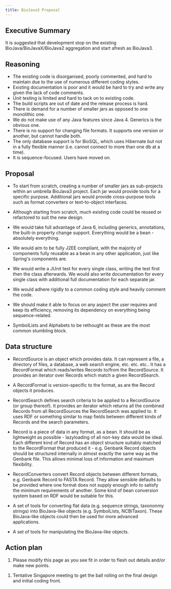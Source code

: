 ```yaml
---
title: BioJava3 Proposal
---
```


Executive Summary
-----------------

It is suggested that development stop on the existing
BioJava/BioJavaX/BioJava2 aggregation and start afresh as BioJava3.

Reasoning
---------

-   The existing code is disorganised, poorly commented, and hard to
    maintain due to the use of numerous different coding styles.
-   Existing documentation is poor and it would be hard to try and write
    any given the lack of code comments.
-   Unit testing is limited and hard to tack on to existing code.
-   The build scripts are out of date and the release process is hard.
-   There is demand for a number of smaller jars as opposed to one
    monolithic one.
-   We do not make use of any Java features since Java 4. Generics is
    the obvious one.
-   There is no support for changing file formats. It supports one
    version or another, but cannot handle both.
-   The only database support is for BioSQL, which uses Hibernate but
    not in a fully flexible manner (i.e. cannot connect to more than one
    db at a time).
-   It is sequence-focused. Users have moved on.

Proposal
--------

-   To start from scratch, creating a number of smaller jars as
    sub-projects within an umbrella BioJava3 project. Each jar would
    provide tools for a specific purpose. Additional jars would provide
    cross-purpose tools such as format converters or text-to-object
    interfaces.

<!-- -->

-   Although starting from scratch, much existing code could be reused
    or refactored to suit the new design.

<!-- -->

-   We would take full advantage of Java 6, including generics,
    annotations, the built-in property change support. Everything would
    be a bean - absolutely everything.

<!-- -->

-   We would aim to be fully J2EE compliant, with the majority of
    components fully reusable as a bean in any other application, just
    like Spring's components are.

<!-- -->

-   We would write a JUnit test for every single class, writing the test
    first then the class afterwards. We would also write documentation
    for every single class with additional full documentation for each
    separate jar.

<!-- -->

-   We would adhere rigidly to a common coding style and heavily comment
    the code.

<!-- -->

-   We should make it able to focus on any aspect the user requires and
    keep its efficiency, removing its dependency on everything being
    sequence-related.

<!-- -->

-   SymbolLists and Alphabets to be rethought as these are the most
    common stumbling block.

Data structure
--------------

-   RecordSource is an object which provides data. It can represent a
    file, a directory of files, a database, a web search engine, etc.
    etc. etc.. It has a RecordFormat which reads/writes Records to/from
    the RecordSource. It provides an iterator over Records which match a
    given RecordSearch.

<!-- -->

-   A RecordFormat is version-specific to the format, as are the Record
    objects it produces.

<!-- -->

-   RecordSearch defines search criteria to be applied to a RecordSource
    (or group thereof). It provides an iterator which returns all the
    combined Records from all RecordSources the RecordSearch was applied
    to. It uses RDF or something similar to map fields between different
    kinds of Records and the search parameters.

<!-- -->

-   Record is a piece of data in any format, as a bean. It should be as
    lightweight as possible - lazyloading of all non-key data would be
    ideal. Each different kind of Record has an object structure
    suitably matched to the RecordFormat that produced it - e.g. Genbank
    Record objects should be structured internally in almost exactly the
    same way as the Genbank file. This allows minimal loss of
    information and maximum flexibility.

<!-- -->

-   RecordConverters convert Record objects between different formats,
    e.g. Genbank Record to FASTA Record. They allow sensible defaults to
    be provided where one format does not supply enough info to satisfy
    the minimum requirements of another. Some kind of bean conversion
    system based on RDF would be suitable for this.

<!-- -->

-   A set of tools for converting flat data (e.g. sequence strings,
    taxononmy strings) into BioJava-like objects (e.g. SymbolLists,
    NCBITaxon). These BioJava-like objects could then be used for more
    advanced applications.

<!-- -->

-   A set of tools for manipulating the BioJava-like objects.

Action plan
-----------

1.  Please modify this page as you see fit in order to flesh out details
    and/or make new points.

<!-- -->

1.  Tentative Singapore meeting to get the ball rolling on the final
    design and initial coding front.

